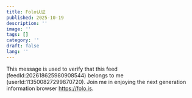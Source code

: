 ```yaml
---
title: Folo认证
published: 2025-10-19
description: ''
image: ''
tags: []
category: ''
draft: false 
lang: ''
---
```


This message is used to verify that this feed (feedId:202618625980908544) belongs to me (userId:113500827299870720). Join me in enjoying the next generation information browser https://folo.is.
